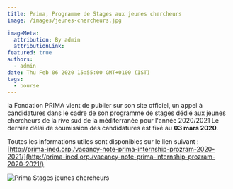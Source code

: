 ```yaml
---
title: Prima, Programme de Stages aux jeunes chercheurs
image: /images/jeunes-chercheurs.jpg

imageMeta:
  attribution: By admin
  attributionLink:
featured: true
authors:
  - admin
date: Thu Feb 06 2020 15:55:00 GMT+0100 (IST)
tags:
  - bourse
---
```

 la Fondation PRIMA vient de publier sur son site officiel, un appel à candidatures dans le cadre de son programme de stages dédié aux jeunes chercheurs de la rive sud de la méditerranée pour l'année 2020/2021 Le dernier délai de soumission des candidatures est fixé au **03 mars 2020**.

Toutes les informations utiles sont disponibles sur le lien suivant : [http://prima-ined.orp./vacancy-note-prima-internship-prozram-2020-2021/](http://prima-ined.orp./vacancy-note-prima-internship-prozram-2020-2021/)


![Prima Stages jeunes chercheurs](/images/prima-2020.jpg)
